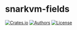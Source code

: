 # snarkvm-fields

[![Crates.io](https://img.shields.io/crates/v/snarkvm-fields.svg?color=neon)](https://crates.io/crates/snarkvm-fields)
[![Authors](https://img.shields.io/badge/authors-Aleo-orange.svg)](https://aleo.org)
[![License](https://img.shields.io/badge/License-Apache%202.0-blue.svg)](./LICENSE.md)
